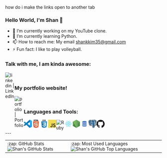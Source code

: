how do i make the links open to another tab
### Hello World, I'm Shan 👋

- 🔭 I’m currently working on my YouTube clone.
- 🌱 I’m currently learning Python.
- 📫 How to reach me: My email shankkim35@gmail.com
- ⚡ Fun fact: I like to play volleyball.

### Talk with me, I am kinda awesome:
[<img align="left" alt="linkedin | LinkedIn" width="30px" src="https://upload.wikimedia.org/wikipedia/commons/thumb/c/ca/LinkedIn_logo_initials.png/768px-LinkedIn_logo_initials.png" target="_blank" />][linkedin]


<br />

### My portfolio website!
[<img align="left" alt="portfolio | Portfolio" width="30px" src="https://icon-library.com/images/white-website-icon/white-website-icon-6.jpg" />][portfolio]

<br />

### Languages and Tools:

<img align="left" alt="Visual Studio Code" width="26px" src="https://raw.githubusercontent.com/github/explore/80688e429a7d4ef2fca1e82350fe8e3517d3494d/topics/visual-studio-code/visual-studio-code.png" />
<img align="left" alt="HTML5" width="26px" src="https://raw.githubusercontent.com/github/explore/80688e429a7d4ef2fca1e82350fe8e3517d3494d/topics/html/html.png" />
<img align="left" alt="CSS3" width="26px" src="https://raw.githubusercontent.com/github/explore/80688e429a7d4ef2fca1e82350fe8e3517d3494d/topics/css/css.png" />
<img align="left" alt="JavaScript" width="26px" src="https://raw.githubusercontent.com/github/explore/80688e429a7d4ef2fca1e82350fe8e3517d3494d/topics/javascript/javascript.png" />
<img align="left" alt="Ruby" width="26px" src="https://upload.wikimedia.org/wikipedia/commons/thumb/7/73/Ruby_logo.svg/2560px-Ruby_logo.svg.png" />
<img align="left" alt="React" width="26px" src="https://raw.githubusercontent.com/github/explore/80688e429a7d4ef2fca1e82350fe8e3517d3494d/topics/react/react.png" />
<img align="left" alt="Node.js" width="26px" src="https://raw.githubusercontent.com/github/explore/80688e429a7d4ef2fca1e82350fe8e3517d3494d/topics/nodejs/nodejs.png" />
<img align="left" alt="SQL" width="26px" src="https://raw.githubusercontent.com/github/explore/80688e429a7d4ef2fca1e82350fe8e3517d3494d/topics/sql/sql.png" />
<img align="left" alt="postgreSQL" width="26px" src="https://raw.githubusercontent.com/github/explore/80688e429a7d4ef2fca1e82350fe8e3517d3494d/topics/postgresql/postgresql.png" />
<img align="left" alt="GitHub" width="26px" src="https://raw.githubusercontent.com/github/explore/78df643247d429f6cc873026c0622819ad797942/topics/github/github.png" />

<br />
<br />
---

<table>
  <tr>
    <td>
      :zap: GitHub Stats
      <img alt="Shan's GitHub Stats" src="https://github-readme-stats.vercel.app/api?username=shank35&show_icons=true&hide_border=true" />
    </td>
    <td>
      :zap: Most Used Languages
      <img alt="Shan's GitHub Top Languages" src="https://github-readme-stats.vercel.app/api/top-langs/?username=shank35" />
    </td>
  </tr>
</table>

[linkedin]: https://linkedin.com/in/shan-kim
[portfolio]: https://shankim.net/


